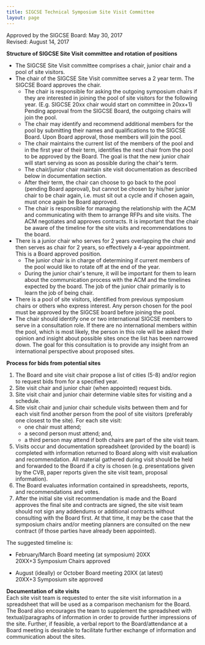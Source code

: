 ```yaml
---
title: SIGCSE Technical Symposium Site Visit Committee
layout: page
---
```

Approved by the SIGCSE Board: May 30, 2017\
Revised: August 14, 2017

**Structure of SIGCSE Site Visit committee and rotation of positions**

-   The SIGCSE Site Visit committee comprises a chair, junior chair and
    a pool of site visitors.
-   The chair of the SIGCSE Site Visit committee serves a 2 year term.
    The SIGCSE Board approves the chair.
    -   The chair is responsible for asking the outgoing symposium
        chairs if they are interested in joining the pool of site
        visitors for the following year. (E.g. SIGCSE 20xx chair would
        start on committee in 20xx+1) Pending approval from the SIGCSE
        Board, the outgoing chairs will join the pool.
    -   The chair may identify and recommend additional members for the
        pool by submitting their names and qualifications to the SIGCSE
        Board. Upon Board approval, those members will join the pool.
    -   The chair maintains the current list of the members of the pool
        and in the first year of their term, identifies the next chair
        from the pool to be approved by the Board. The goal is that the
        new junior chair will start serving as soon as possible during
        the chair's term.
    -   The chair/junior chair maintain site visit documentation as
        described below in documentation section.
    -   After their term, the chair can choose to go back to the pool
        (pending Board approval), but cannot be chosen by his/her junior
        chair to be chair again, i.e. must sit out a cycle and if chosen
        again, must once again be Board approved.
    -   The chair is responsible for managing the relationship with the
        ACM and communicating with them to arrange RFPs and site visits.
        The ACM negotiates and approves contracts. It is important that
        the chair be aware of the timeline for the site visits and
        recommendations to the board.
-   There is a junior chair who serves for 2 years overlapping the chair
    and then serves as chair for 2 years, so effectively a 4-year
    appointment. This is a Board approved position.
    -   The junior chair is in charge of determining if current members
        of the pool would like to rotate off at the end of the year.
    -   During the junior chair's tenure, it will be important for them
        to learn about the communication process with the ACM and the
        timelines expected by the board. The job of the junior chair
        primarily is to learn the job of being chair.
-   There is a pool of site visitors, identified from previous symposium
    chairs or others who express interest. Any person chosen for the
    pool must be approved by the SIGCSE board before joining the pool.
-   The chair should identify one or two international SIGCSE members to
    serve in a consultation role. If there are no international members
    within the pool, which is most likely, the person in this role will
    be asked their opinion and insight about possible sites once the
    list has been narrowed down. The goal for this consultation is to
    provide any insight from an international perspective about proposed
    sites.

**Process for bids from potential sites**

1.  The Board and site visit chair propose a list of cities (5-8) and/or
    region to request bids from for a specified year.
2.  Site visit chair and junior chair (when appointed) request bids.
3.  Site visit chair and junior chair determine viable sites for
    visiting and a schedule.
4.  Site visit chair and junior chair schedule visits between them and
    for each visit find another person from the pool of site visitors
    (preferably one closest to the site). For each site visit:
    -   one chair must attend;
    -   a second person must attend; and,
    -   a third person may attend if both chairs are part of the site
        visit team.
5.  Visits occur and documentation spreadsheet (provided by the board)
    is completed with information returned to Board along with visit
    evaluation and recommendation. All material gathered during visit
    should be held and forwarded to the Board if a city is chosen (e.g.
    presentations given by the CVB, paper reports given the site visit
    team, proposal information).
6.  The Board evaluates information contained in spreadsheets, reports,
    and recommendations and votes.
7.  After the initial site visit recommendation is made and the Board
    approves the final site and contracts are signed, the site visit
    team should not sign any addendums or additional contracts without
    consulting with the Board first. At that time, it may be the case
    that the symposium chairs and/or meeting planners are consulted on
    the new contract (if those parties have already been appointed).

The suggested timeline is:

-   February/March Board meeting (at symposium) 20XX\
    20XX+3 Symposium Chairs approved

-   August (ideally) or October Board meeting 20XX (at latest)\
    20XX+3 Symposium site approved

**Documentation of site visits**\
Each site visit team is requested to enter the site visit information in
a spreadsheet that will be used as a comparison mechanism for the Board.
The Board also encourages the team to supplement the spreadsheet with
textual/paragraphs of information in order to provide further
impressions of the site. Further, if feasible, a verbal report to the
Board/attendance at a Board meeting is desirable to facilitate further
exchange of information and communication about the sites.
